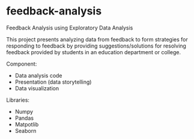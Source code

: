 # feedback-analysis
Feedback Analysis using Exploratory Data Analysis

This project presents analyzing data from feedback to form strategies for responding to feedback by providing suggestions/solutions for resolving feedback provided by students in an education department or college.

Component:
- Data analysis code
- Presentation (data storytelling)
- Data visualization

Libraries:
- Numpy
- Pandas
- Matpotlib
- Seaborn
